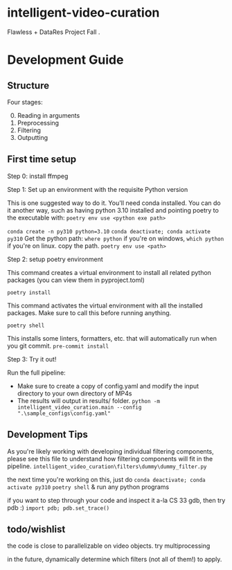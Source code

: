 # intelligent-video-curation
Flawless + DataRes Project Fall
.
# Development Guide

## Structure
Four stages:

0. Reading in arguments
1. Preprocessing
2. Filtering
3. Outputting

## First time setup

Step 0: install ffmpeg

Step 1: Set up an environment with the requisite Python version

This is one suggested way to do it. You'll need conda installed. You can do it another way, such as having python 3.10 installed and pointing poetry to the executable with: `poetry env use <python exe path>`

`conda create -n py310 python=3.10`
`conda deactivate; conda activate py310`
Get the python path: `where python` if you're on windows, `which python` if you're on linux. copy the path.
`poetry env use <path>`

Step 2: setup poetry environment

This command creates a virtual environment to install all related python packages (you can view them in pyproject.toml)

`poetry install`

This command activates the virtual environment with all the installed packages. Make sure to call this before running anything.

`poetry shell`

This installs some linters, formatters, etc. that will automatically run when you git commit.
`pre-commit install`

Step 3: Try it out!

Run the full pipeline:
- Make sure to create a copy of config.yaml and modify the input directory to your own directory of MP4s
- The results will output in results/ folder.
`python -m intelligent_video_curation.main --config ".\sample_configs\config.yaml"`

## Development Tips

As you're likely working with developing individual filtering components, please see this file to understand how filtering components will fit in the pipeline.
`intelligent_video_curation\filters\dummy\dummy_filter.py`

the next time you're working on this, just do
`conda deactivate; conda activate py310`
`poetry shell`
& run any python programs

if you want to step through your code and inspect it a-la CS 33 gdb, then try pdb :)
`import pdb; pdb.set_trace()`

## todo/wishlist

the code is close to parallelizable on video objects. try multiprocessing

in the future, dynamically determine which filters (not all of them!) to apply.

